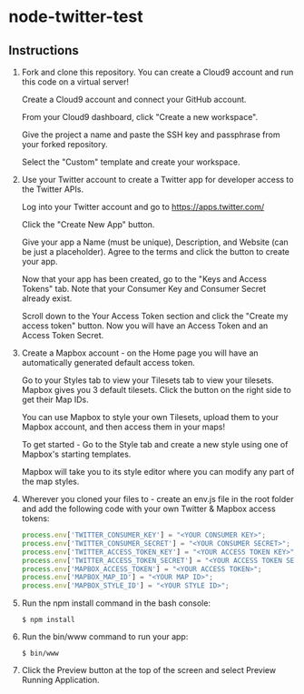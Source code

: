 # node-twitter-test

## Instructions

1. Fork and clone this repository.  You can create a Cloud9 account and run this code on a virtual server!

    Create a Cloud9 account and connect your GitHub account.

    From your Cloud9 dashboard, click "Create a new workspace".

    Give the project a name and paste the SSH key and passphrase from your forked repository.

    Select the "Custom" template and create your workspace.

2. Use your Twitter account to create a Twitter app for developer access to the Twitter APIs.

    Log into your Twitter account and go to https://apps.twitter.com/

    Click the "Create New App" button.

    Give your app a Name (must be unique), Description, and Website (can be just a placeholder).  Agree to the terms and click the button to create your 
    app.

    Now that your app has been created, go to the "Keys and Access Tokens" tab.  Note that your Consumer Key and Consumer Secret already exist.

    Scroll down to the Your Access Token section and click the "Create my access token" button.  Now you will have an Access Token and an Access Token Secret.

3. Create a Mapbox account - on the Home page you will have an automatically generated default access token.

    Go to your Styles tab to view your Tilesets tab to view your tilesets.  Mapbox gives you 3 default tilesets.  Click the button on the right side to get their Map IDs.

    You can use Mapbox to style your own Tilesets, upload them to your Mapbox account, and then access them in your maps!

    To get started - Go to the Style tab and create a new style using one of Mapbox's starting templates.

    Mapbox will take you to its style editor where you can modify any part of the map styles.

4. Wherever you cloned your files to - create an env.js file in the root folder and add the following code with your own Twitter & Mapbox access tokens:

    ```javascript
    process.env['TWITTER_CONSUMER_KEY'] = "<YOUR CONSUMER KEY>";
    process.env['TWITTER_CONSUMER_SECRET'] = "<YOUR CONSUMER SECRET>";
    process.env['TWITTER_ACCESS_TOKEN_KEY'] = "<YOUR ACCESS TOKEN KEY>";
    process.env['TWITTER_ACCESS_TOKEN_SECRET'] = "<YOUR ACCESS TOKEN SECRET>";
    process.env['MAPBOX_ACCESS_TOKEN'] = "<YOUR ACCESS TOKEN>";
    process.env['MAPBOX_MAP_ID'] = "<YOUR MAP ID>";
    process.env['MAPBOX_STYLE_ID'] = "<YOUR STYLE ID>";
    ```

5. Run the npm install command in the bash console:

    ```
    $ npm install
    ```

6. Run the bin/www command to run your app:

    ```
    $ bin/www
    ```

7. Click the Preview button at the top of the screen and select Preview Running Application.
